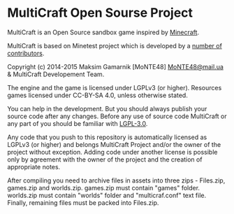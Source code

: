 MultiCraft Open Sourse Project
========

MultiCraft is an Open Source sandbox game inspired by [Minecraft](https://minecraft.net/).

MultiCraft is based on Minetest project which is developed by a [number of contributors](https://github.com/minetest/minetest/graphs/contributors).

Copyright (c) 2014-2015 Maksim Gamarnik [MoNTE48] <MoNTE48@mail.ua> & MultiCraft Developement Team.

The engine and the game is licensed under LGPLv3 (or higher). Resources games licensed under CC-BY-SA 4.0, unless otherwise stated.

You can help in the development. But you should always publish your source code after any changes.
Before any use of source code MultiCraft or any part of you should be familiar with [LGPL-3.0](doc/LGPL-3.0.md).

Any code that you push to this repository is automatically licensed as LGPLv3 (or higher) and belongs MultiCraft Project and/or the owner of the project without exception.
Adding code under another license is possible only by agreement with the owner of the project and the creation of appropriate notes.

After compiling you need to archive files in assets into three zips - Files.zip, games.zip and worlds.zip. 
games.zip must contain "games" folder.
worlds.zip must contain "worlds" folder and "multicraf.conf" text file.
Finally, remaining files must be packed into Files.zip.